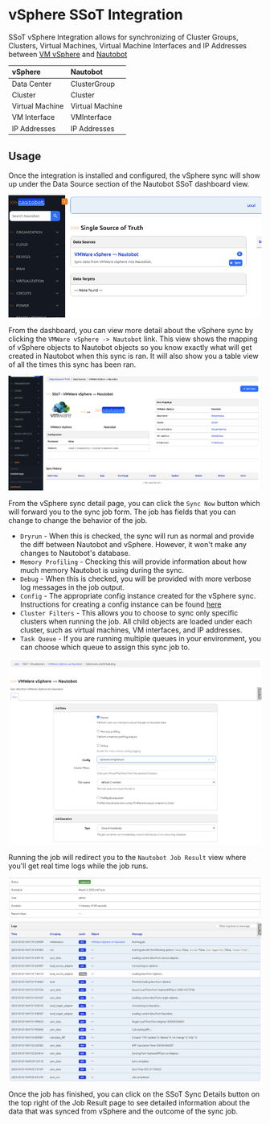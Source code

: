 # vSphere SSoT Integration

SSoT vSphere Integration allows for synchronizing of Cluster Groups, Clusters, Virtual Machines, Virtual Machine Interfaces and IP Addresses between [VM vSphere](https://www.vmware.com/products/cloud-infrastructure/vsphere) and [Nautobot](https://github.com/nautobot/nautobot)

| vSphere         | Nautobot        |
| :-------------- | :-------------- |
| Data Center     | ClusterGroup    |
| Cluster         | Cluster         |
| Virtual Machine | Virtual Machine |
| VM Interface    | VMInterface     |
| IP Addresses    | IP Addresses    |

## Usage

Once the integration is installed and configured, the vSphere sync will show up under the Data Source section of the Nautobot SSoT dashboard view. 

![Dashboard View](../../images/vsphere_dashboard.png)

From the dashboard, you can view more detail about the vSphere sync by clicking the `VMWare vSphere -> Nautobot` link. This view shows the mapping of vSphere objects to Nautobot objects so you know exactly what will get created in Nautobot when this sync is ran. It will also show you a table view of all the times this sync has been ran.

![Detail View](../../images/vsphere_detail.png)

From the vSphere sync detail page, you can click the `Sync Now` button which will forward you to the sync job form. The job has fields that you can change to change the behavior of the job.

- `Dryrun` - When this is checked, the sync will run as normal and provide the diff between Nautobot and vSphere. However, it won't make any changes to Nautobot's database.
- `Memory Profiling` - Checking this will provide information about how much memory Nautobot is using during the sync.
- `Debug` - When this is checked, you will be provided with more verbose log messages in the job output.
- `Config` - The appropriate config instance created for the vSphere sync. Instructions for creating a config instance can be found [here](../../admin/integrations/vsphere_setup.md#prerequisites)
- `Cluster Filters` - This allows you to choose to sync only specific clusters when running the job. All child objects are loaded under each cluster, such as virtual machines, VM interfaces, and IP addresses.
- `Task Queue` - If you are running multiple queues in your environment, you can choose which queue to assign this sync job to.

![Job View](../../images/vsphere_job.png)

Running the job will redirect you to the `Nautobot Job Result` view where you'll get real time logs while the job runs.

![Job Result](../../images/vsphere_jobresult.png)

Once the job has finished, you can click on the SSoT Sync Details button on the top right of the Job Result page to see detailed information about the data that was synced from vSphere and the outcome of the sync job.

